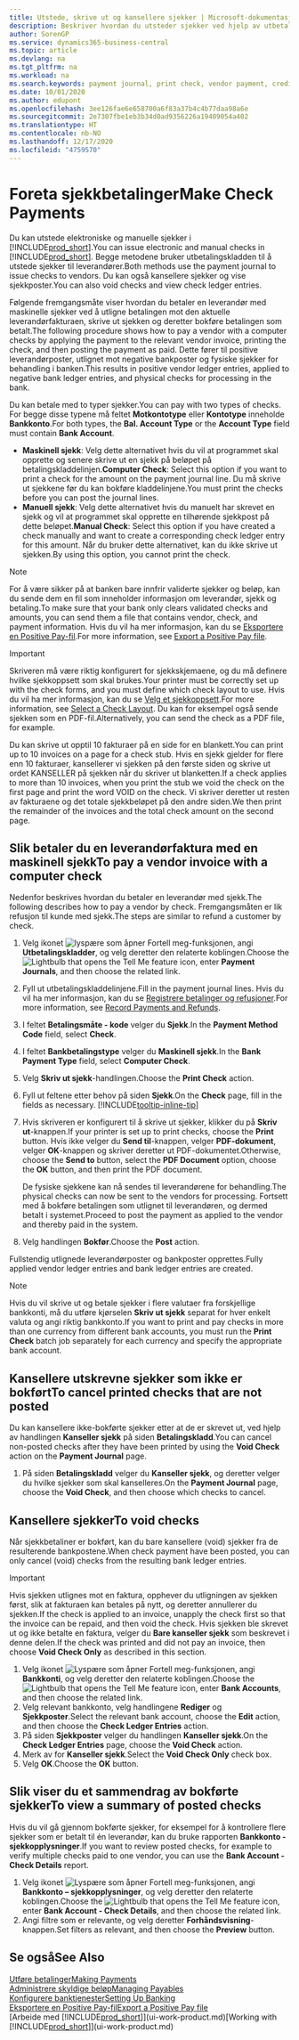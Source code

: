 ```yaml
---
title: Utstede, skrive ut og kansellere sjekker | Microsoft-dokumentasjon
description: Beskriver hvordan du utsteder sjekker ved hjelp av utbetalingskladden, skriver ut sjekker og kansellerer eller viser sjekkposter i Business Central.
author: SorenGP
ms.service: dynamics365-business-central
ms.topic: article
ms.devlang: na
ms.tgt_pltfrm: na
ms.workload: na
ms.search.keywords: payment journal, print check, vendor payment, creditor, debt, balance due, AP
ms.date: 10/01/2020
ms.author: edupont
ms.openlocfilehash: 3ee126fae6e658700a6f83a37b4c4b77daa98a6e
ms.sourcegitcommit: 2e7307fbe1eb3b34d0ad9356226a19409054a402
ms.translationtype: HT
ms.contentlocale: nb-NO
ms.lasthandoff: 12/17/2020
ms.locfileid: "4759570"
---
```

# <a name="make-check-payments"></a><span data-ttu-id="56fd4-103">Foreta sjekkbetalinger</span><span class="sxs-lookup"><span data-stu-id="56fd4-103">Make Check Payments</span></span>

<span data-ttu-id="56fd4-104">Du kan utstede elektroniske og manuelle sjekker i [!INCLUDE[prod_short](includes/prod_short.md)].</span><span class="sxs-lookup"><span data-stu-id="56fd4-104">You can issue electronic and manual checks in [!INCLUDE[prod_short](includes/prod_short.md)].</span></span> <span data-ttu-id="56fd4-105">Begge metodene bruker utbetalingskladden til å utstede sjekker til leverandører.</span><span class="sxs-lookup"><span data-stu-id="56fd4-105">Both methods use the payment journal to issue checks to vendors.</span></span> <span data-ttu-id="56fd4-106">Du kan også kansellere sjekker og vise sjekkposter.</span><span class="sxs-lookup"><span data-stu-id="56fd4-106">You can also void checks and view check ledger entries.</span></span>

<span data-ttu-id="56fd4-107">Følgende fremgangsmåte viser hvordan du betaler en leverandør med maskinelle sjekker ved å utligne betalingen mot den aktuelle leverandørfakturaen, skrive ut sjekken og deretter bokføre betalingen som betalt.</span><span class="sxs-lookup"><span data-stu-id="56fd4-107">The following procedure shows how to pay a vendor with a computer checks by applying the payment to the relevant vendor invoice, printing the check, and then posting the payment as paid.</span></span> <span data-ttu-id="56fd4-108">Dette fører til positive leverandørposter, utlignet mot negative bankposter og fysiske sjekker for behandling i banken.</span><span class="sxs-lookup"><span data-stu-id="56fd4-108">This results in positive vendor ledger entries, applied to negative bank ledger entries, and physical checks for processing in the bank.</span></span>

<span data-ttu-id="56fd4-109">Du kan betale med to typer sjekker.</span><span class="sxs-lookup"><span data-stu-id="56fd4-109">You can pay with two types of checks.</span></span> <span data-ttu-id="56fd4-110">For begge disse typene må feltet **Motkontotype** eller **Kontotype** inneholde **Bankkonto**.</span><span class="sxs-lookup"><span data-stu-id="56fd4-110">For both types, the **Bal. Account Type** or the **Account Type** field must contain **Bank Account**.</span></span>

- <span data-ttu-id="56fd4-111">**Maskinell sjekk**: Velg dette alternativet hvis du vil at programmet skal opprette og senere skrive ut en sjekk på beløpet på betalingskladdelinjen.</span><span class="sxs-lookup"><span data-stu-id="56fd4-111">**Computer Check**: Select this option if you want to print a check for the amount on the payment journal line.</span></span> <span data-ttu-id="56fd4-112">Du må skrive ut sjekkene før du kan bokføre kladdelinjene.</span><span class="sxs-lookup"><span data-stu-id="56fd4-112">You must print the checks before you can post the journal lines.</span></span>
- <span data-ttu-id="56fd4-113">**Manuell sjekk**: Velg dette alternativet hvis du manuelt har skrevet en sjekk og vil at programmet skal opprette en tilhørende sjekkpost på dette beløpet.</span><span class="sxs-lookup"><span data-stu-id="56fd4-113">**Manual Check**: Select this option if you have created a check manually and want to create a corresponding check ledger entry for this amount.</span></span> <span data-ttu-id="56fd4-114">Når du bruker dette alternativet, kan du ikke skrive ut sjekken.</span><span class="sxs-lookup"><span data-stu-id="56fd4-114">By using this option, you cannot print the check.</span></span>

> [!NOTE]  
> <span data-ttu-id="56fd4-115">For å være sikker på at banken bare innfrir validerte sjekker og beløp, kan du sende dem en fil som inneholder informasjon om leverandør, sjekk og betaling.</span><span class="sxs-lookup"><span data-stu-id="56fd4-115">To make sure that your bank only clears validated checks and amounts, you can send them a file that contains vendor, check, and payment information.</span></span> <span data-ttu-id="56fd4-116">Hvis du vil ha mer informasjon, kan du se [Eksportere en Positive Pay-fil](finance-how-positive-pay.md).</span><span class="sxs-lookup"><span data-stu-id="56fd4-116">For more information, see [Export a Positive Pay file](finance-how-positive-pay.md).</span></span>

> [!IMPORTANT]
> <span data-ttu-id="56fd4-117">Skriveren må være riktig konfigurert for sjekkskjemaene, og du må definere hvilke sjekkoppsett som skal brukes.</span><span class="sxs-lookup"><span data-stu-id="56fd4-117">Your printer must be correctly set up with the check forms, and you must define which check layout to use.</span></span> <span data-ttu-id="56fd4-118">Hvis du vil ha mer informasjon, kan du se [Velg et sjekkoppsett](finance-how-define-check-layouts.md).</span><span class="sxs-lookup"><span data-stu-id="56fd4-118">For more information, see [Select a Check Layout](finance-how-define-check-layouts.md).</span></span> <span data-ttu-id="56fd4-119">Du kan for eksempel også sende sjekken som en PDF-fil.</span><span class="sxs-lookup"><span data-stu-id="56fd4-119">Alternatively, you can send the check as a PDF file, for example.</span></span>  

<span data-ttu-id="56fd4-120">Du kan skrive ut opptil 10 fakturaer på en side for en blankett.</span><span class="sxs-lookup"><span data-stu-id="56fd4-120">You can print up to 10 invoices on a page for a check stub.</span></span> <span data-ttu-id="56fd4-121">Hvis en sjekk gjelder for flere enn 10 fakturaer, kansellerer vi sjekken på den første siden og skrive ut ordet KANSELLER på sjekken når du skriver ut blanketten.</span><span class="sxs-lookup"><span data-stu-id="56fd4-121">If a check applies to more than 10 invoices, when you print the stub we void the check on the first page and print the word VOID on the check.</span></span> <span data-ttu-id="56fd4-122">Vi skriver deretter ut resten av fakturaene og det totale sjekkbeløpet på den andre siden.</span><span class="sxs-lookup"><span data-stu-id="56fd4-122">We then print the remainder of the invoices and the total check amount on the second page.</span></span>

## <a name="to-pay-a-vendor-invoice-with-a-computer-check"></a><span data-ttu-id="56fd4-123">Slik betaler du en leverandørfaktura med en maskinell sjekk</span><span class="sxs-lookup"><span data-stu-id="56fd4-123">To pay a vendor invoice with a computer check</span></span>
<span data-ttu-id="56fd4-124">Nedenfor beskrives hvordan du betaler en leverandør med sjekk.</span><span class="sxs-lookup"><span data-stu-id="56fd4-124">The following describes how to pay a vendor by check.</span></span> <span data-ttu-id="56fd4-125">Fremgangsmåten er lik refusjon til kunde med sjekk.</span><span class="sxs-lookup"><span data-stu-id="56fd4-125">The steps are similar to refund a customer by check.</span></span>

1. <span data-ttu-id="56fd4-126">Velg ikonet ![lyspære som åpner Fortell meg-funksjonen](media/ui-search/search_small.png "Fortell hva du vil gjøre"), angi **Utbetalingskladder**, og velg deretter den relaterte koblingen.</span><span class="sxs-lookup"><span data-stu-id="56fd4-126">Choose the ![Lightbulb that opens the Tell Me feature](media/ui-search/search_small.png "Tell me what you want to do") icon, enter **Payment Journals**, and then choose the related link.</span></span>
2. <span data-ttu-id="56fd4-127">Fyll ut utbetalingskladdelinjene.</span><span class="sxs-lookup"><span data-stu-id="56fd4-127">Fill in the payment journal lines.</span></span> <span data-ttu-id="56fd4-128">Hvis du vil ha mer informasjon, kan du se [Registrere betalinger og refusjoner](payables-how-post-payments-refunds.md).</span><span class="sxs-lookup"><span data-stu-id="56fd4-128">For more information, see [Record Payments and Refunds](payables-how-post-payments-refunds.md).</span></span>
3. <span data-ttu-id="56fd4-129">I feltet **Betalingsmåte - kode** velger du **Sjekk**.</span><span class="sxs-lookup"><span data-stu-id="56fd4-129">In the **Payment Method Code** field, select **Check**.</span></span>
4. <span data-ttu-id="56fd4-130">I feltet **Bankbetalingstype** velger du **Maskinell sjekk**.</span><span class="sxs-lookup"><span data-stu-id="56fd4-130">In the **Bank Payment Type** field, select **Computer Check**.</span></span>
5. <span data-ttu-id="56fd4-131">Velg **Skriv ut sjekk**-handlingen.</span><span class="sxs-lookup"><span data-stu-id="56fd4-131">Choose the **Print Check** action.</span></span>
6. <span data-ttu-id="56fd4-132">Fyll ut feltene etter behov på siden **Sjekk**.</span><span class="sxs-lookup"><span data-stu-id="56fd4-132">On the **Check** page, fill in the fields as necessary.</span></span> [!INCLUDE[tooltip-inline-tip](includes/tooltip-inline-tip_md.md)]
7. <span data-ttu-id="56fd4-133">Hvis skriveren er konfigurert til å skrive ut sjekker, klikker du på **Skriv ut**-knappen.</span><span class="sxs-lookup"><span data-stu-id="56fd4-133">If your printer is set up to print checks, choose the **Print** button.</span></span> <span data-ttu-id="56fd4-134">Hvis ikke velger du **Send til**-knappen, velger **PDF-dokument**, velger **OK**-knappen og skriver deretter ut PDF-dokumentet.</span><span class="sxs-lookup"><span data-stu-id="56fd4-134">Otherwise, choose the **Send to** button, select the **PDF Document** option, choose the **OK** button, and then print the PDF document.</span></span>

    <span data-ttu-id="56fd4-135">De fysiske sjekkene kan nå sendes til leverandørene for behandling.</span><span class="sxs-lookup"><span data-stu-id="56fd4-135">The physical checks can now be sent to the vendors for processing.</span></span> <span data-ttu-id="56fd4-136">Fortsett med å bokføre betalingen som utlignet til leverandøren, og dermed betalt i systemet.</span><span class="sxs-lookup"><span data-stu-id="56fd4-136">Proceed to post the payment as applied to the vendor and thereby paid in the system.</span></span>
8. <span data-ttu-id="56fd4-137">Velg handlingen **Bokfør**.</span><span class="sxs-lookup"><span data-stu-id="56fd4-137">Choose the **Post** action.</span></span>

<span data-ttu-id="56fd4-138">Fullstendig utlignede leverandørposter og bankposter opprettes.</span><span class="sxs-lookup"><span data-stu-id="56fd4-138">Fully applied vendor ledger entries and bank ledger entries are created.</span></span>

> [!NOTE]  
> <span data-ttu-id="56fd4-139">Hvis du vil skrive ut og betale sjekker i flere valutaer fra forskjellige bankkonti, må du utføre kjørselen **Skriv ut sjekk** separat for hver enkelt valuta og angi riktig bankkonto.</span><span class="sxs-lookup"><span data-stu-id="56fd4-139">If you want to print and pay checks in more than one currency from different bank accounts, you must run the **Print Check** batch job separately for each currency and specify the appropriate bank account.</span></span>

## <a name="to-cancel-printed-checks-that-are-not-posted"></a><span data-ttu-id="56fd4-140">Kansellere utskrevne sjekker som ikke er bokført</span><span class="sxs-lookup"><span data-stu-id="56fd4-140">To cancel printed checks that are not posted</span></span>
<span data-ttu-id="56fd4-141">Du kan kansellere ikke-bokførte sjekker etter at de er skrevet ut, ved hjelp av handlingen **Kanseller sjekk** på siden **Betalingskladd**.</span><span class="sxs-lookup"><span data-stu-id="56fd4-141">You can cancel non-posted checks after they have been printed by using the **Void Check** action on the **Payment Journal** page.</span></span>

1. <span data-ttu-id="56fd4-142">På siden **Betalingskladd** velger du **Kanseller sjekk**, og deretter velger du hvilke sjekker som skal kanselleres.</span><span class="sxs-lookup"><span data-stu-id="56fd4-142">On the **Payment Journal** page, choose the **Void Check**, and then choose which checks to cancel.</span></span>

## <a name="to-void-checks"></a><span data-ttu-id="56fd4-143">Kansellere sjekker</span><span class="sxs-lookup"><span data-stu-id="56fd4-143">To void checks</span></span>

<span data-ttu-id="56fd4-144">Når sjekkbetaliner er bokført, kan du bare kansellere (void) sjekker fra de resulterende bankpostene.</span><span class="sxs-lookup"><span data-stu-id="56fd4-144">When check payment have been posted, you can only cancel (void) checks from the resulting bank ledger entries.</span></span>

> [!IMPORTANT]
> <span data-ttu-id="56fd4-145">Hvis sjekken utlignes mot en faktura, opphever du utligningen av sjekken først, slik at fakturaen kan betales på nytt, og deretter annullerer du sjekken.</span><span class="sxs-lookup"><span data-stu-id="56fd4-145">If the check is applied to an invoice, unapply the check first so that the invoice can be repaid, and then void the check.</span></span> <span data-ttu-id="56fd4-146">Hvis sjekken ble skrevet ut og ikke betalte en faktura, velger du **Bare kanseller sjekk** som beskrevet i denne delen.</span><span class="sxs-lookup"><span data-stu-id="56fd4-146">If the check was printed and did not pay an invoice, then choose **Void Check Only** as described in this section.</span></span>

1. <span data-ttu-id="56fd4-147">Velg ikonet ![Lyspære som åpner Fortell meg-funksjonen](media/ui-search/search_small.png "Fortell hva du vil gjøre"), angi **Bankkonti**, og velg deretter den relaterte koblingen.</span><span class="sxs-lookup"><span data-stu-id="56fd4-147">Choose the ![Lightbulb that opens the Tell Me feature](media/ui-search/search_small.png "Tell me what you want to do") icon, enter **Bank Accounts**, and then choose the related link.</span></span>
2. <span data-ttu-id="56fd4-148">Velg relevant bankkonto, velg handlingene **Rediger** og **Sjekkposter**.</span><span class="sxs-lookup"><span data-stu-id="56fd4-148">Select the relevant bank account, choose the **Edit** action, and then choose the **Check Ledger Entries** action.</span></span>
3. <span data-ttu-id="56fd4-149">På siden **Sjekkposter** velger du handlingen **Kanseller sjekk**.</span><span class="sxs-lookup"><span data-stu-id="56fd4-149">On the **Check Ledger Entries** page, choose the **Void Check** action.</span></span>
4. <span data-ttu-id="56fd4-150">Merk av for **Kanseller sjekk**.</span><span class="sxs-lookup"><span data-stu-id="56fd4-150">Select the **Void Check Only** check box.</span></span>
5. <span data-ttu-id="56fd4-151">Velg **OK**.</span><span class="sxs-lookup"><span data-stu-id="56fd4-151">Choose the **OK** button.</span></span>

## <a name="to-view-a-summary-of-posted-checks"></a><span data-ttu-id="56fd4-152">Slik viser du et sammendrag av bokførte sjekker</span><span class="sxs-lookup"><span data-stu-id="56fd4-152">To view a summary of posted checks</span></span>
<span data-ttu-id="56fd4-153">Hvis du vil gå gjennom bokførte sjekker, for eksempel for å kontrollere flere sjekker som er betalt til én leverandør, kan du bruke rapporten **Bankkonto - sjekkopplysninger**.</span><span class="sxs-lookup"><span data-stu-id="56fd4-153">If you want to review posted checks, for example to verify multiple checks paid to one vendor, you can use the **Bank Account - Check Details** report.</span></span>
1. <span data-ttu-id="56fd4-154">Velg ikonet ![Lyspære som åpner Fortell meg-funksjonen](media/ui-search/search_small.png "Fortell hva du vil gjøre"), angi **Bankkonto – sjekkopplysninger**, og velg deretter den relaterte koblingen.</span><span class="sxs-lookup"><span data-stu-id="56fd4-154">Choose the ![Lightbulb that opens the Tell Me feature](media/ui-search/search_small.png "Tell me what you want to do") icon, enter **Bank Account - Check Details**, and then choose the related link.</span></span>
2. <span data-ttu-id="56fd4-155">Angi filtre som er relevante, og velg deretter **Forhåndsvisning**-knappen.</span><span class="sxs-lookup"><span data-stu-id="56fd4-155">Set filters as relevant, and then choose the **Preview** button.</span></span>

## <a name="see-also"></a><span data-ttu-id="56fd4-156">Se også</span><span class="sxs-lookup"><span data-stu-id="56fd4-156">See Also</span></span>
[<span data-ttu-id="56fd4-157">Utføre betalinger</span><span class="sxs-lookup"><span data-stu-id="56fd4-157">Making Payments</span></span>](payables-make-payments.md)  
[<span data-ttu-id="56fd4-158">Administrere skyldige beløp</span><span class="sxs-lookup"><span data-stu-id="56fd4-158">Managing Payables</span></span>](payables-manage-payables.md)  
[<span data-ttu-id="56fd4-159">Konfigurere banktjenester</span><span class="sxs-lookup"><span data-stu-id="56fd4-159">Setting Up Banking</span></span>](bank-setup-banking.md)  
[<span data-ttu-id="56fd4-160">Eksportere en Positive Pay-fil</span><span class="sxs-lookup"><span data-stu-id="56fd4-160">Export a Positive Pay file</span></span>](finance-how-positive-pay.md)  
<span data-ttu-id="56fd4-161">[Arbeide med [!INCLUDE[prod_short](includes/prod_short.md)]](ui-work-product.md)</span><span class="sxs-lookup"><span data-stu-id="56fd4-161">[Working with [!INCLUDE[prod_short](includes/prod_short.md)]](ui-work-product.md)</span></span>  
